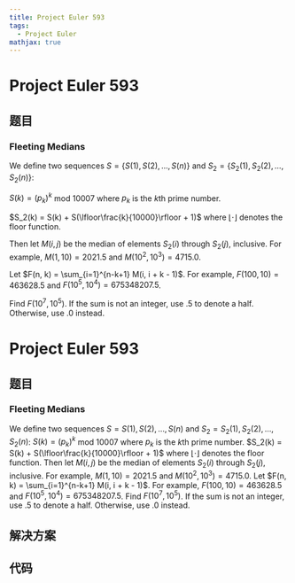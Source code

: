 ```yaml
---
title: Project Euler 593
tags:
  - Project Euler
mathjax: true
---
```

<escape><!-- more --></escape>
    
# Project Euler 593
## 题目
### Fleeting Medians

We define two sequences $S = \{S(1), S(2), \dots, S(n)\}$ and $S_2 = \{S_2(1), S_2(2), \dots, S_2(n)\}$:

$S(k) = (p_k)^k$ mod $10007$ where $p_k$ is the $k$th prime number.

$S_2(k) = S(k) + S(\lfloor\frac{k}{10000}\rfloor + 1)$ where $\lfloor \cdot \rfloor$ denotes the floor function.

Then let $M(i, j)$ be the median of elements $S_2(i)$ through $S_2(j)$, inclusive. For example, $M(1, 10) = 2021.5$ and $M(10^2, 10^3) = 4715.0$.

Let $F(n, k) = \sum_{i=1}^{n-k+1} M(i, i + k - 1)$. For example, $F(100, 10) = 463628.5$ and $F(10^5, 10^4) = 675348207.5$.

Find $F(10^7, 10^5)$. If the sum is not an integer, use $.5$ to denote a half. Otherwise, use $.0$ instead.


# Project Euler 593
## 题目
### Fleeting Medians

We define two sequences $S = {S(1), S(2), \dots, S(n)}$ and $S_2 = {S_2(1), S_2(2), \dots, S_2(n)}$:
$S(k) = (p_k)^k$ mod $10007$ where $p_k$ is the $k$th prime number.
$S_2(k) = S(k) + S(\lfloor\frac{k}{10000}\rfloor + 1)$ where $\lfloor \cdot \rfloor$ denotes the floor function.
Then let $M(i, j)$ be the median of elements $S_2(i)$ through $S_2(j)$, inclusive. For example, $M(1, 10) = 2021.5$ and $M(10^2, 10^3) = 4715.0$.
Let $F(n, k) = \sum_{i=1}^{n-k+1} M(i, i + k - 1)$. For example, $F(100, 10) = 463628.5$ and $F(10^5, 10^4) = 675348207.5$.
Find $F(10^7, 10^5)$. If the sum is not an integer, use $.5$ to denote a half. Otherwise, use $.0$ instead.


## 解决方案


## 代码


